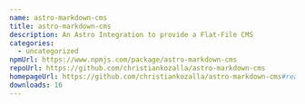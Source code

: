 ```yaml
---
name: astro-markdown-cms
title: astro-markdown-cms
description: An Astro Integration to provide a Flat-File CMS
categories:
  - uncategorized
npmUrl: https://www.npmjs.com/package/astro-markdown-cms
repoUrl: https://github.com/christiankozalla/astro-markdown-cms
homepageUrl: https://github.com/christiankozalla/astro-markdown-cms#readme
downloads: 16
---
```

